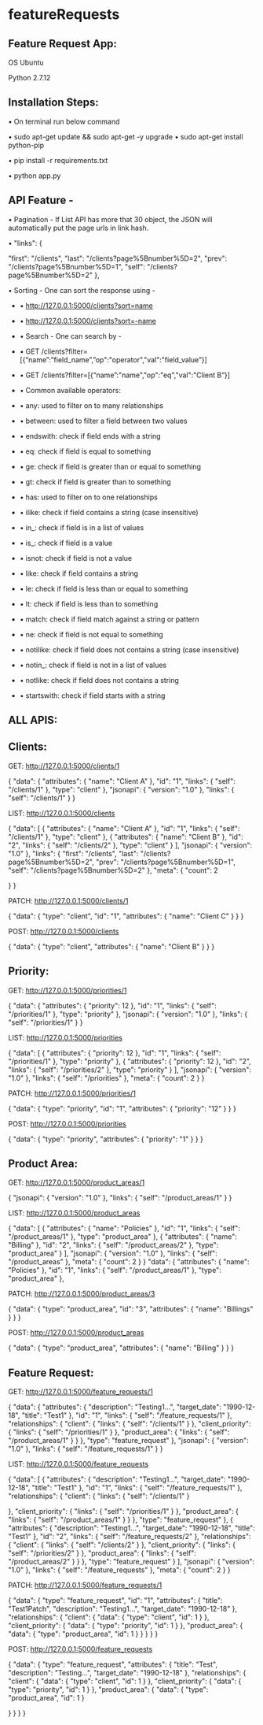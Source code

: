 # featureRequests

## Feature Request App: 

OS Ubuntu

Python 2.7.12


## Installation Steps:

• On terminal run below command

• sudo apt-get update && sudo apt-get -y upgrade • sudo apt-get install python-pip

• pip install -r requirements.txt

• python app.py

## API Feature -

• Pagination - If List API has more that 30 object, the JSON will automatically put the page urls
in link hash.

• "links": {

"first": "/clients",
"last": "/clients?page%5Bnumber%5D=2", "prev": "/clients?page%5Bnumber%5D=1", "self": "/clients?page%5Bnumber%5D=2" },

• Sorting - One can sort the response using -

- • http://127.0.0.1:5000/clients?sort=name 

- • http://127.0.0.1:5000/clients?sort=-name

- • Search - One can search by -

- • GET /clients?filter=[{“name”:”field_name”,”op":"operator","val":"field_value”}] 

- • GET /clients?filter=[{“name”:"name","op":"eq","val":"Client B”}]

- • Common available operators:

- • any: used to filter on to many relationships

- • between: used to filter a field between two values

- • endswith: check if field ends with a string

- • eq: check if field is equal to something

- • ge: check if field is greater than or equal to something

- • gt: check if field is greater than to something

- • has: used to filter on to one relationships

- • ilike: check if field contains a string (case insensitive)

- • in_: check if field is in a list of values

- • is_: check if field is a value

- • isnot: check if field is not a value

- • like: check if field contains a string

- • le: check if field is less than or equal to something

- • lt: check if field is less than to something

- • match: check if field match against a string or pattern

- • ne: check if field is not equal to something

- • notilike: check if field does not contains a string (case insensitive)

- • notin_: check if field is not in a list of values

- • notlike: check if field does not contains a string

- • startswith: check if field starts with a string
    
## ALL APIS:
 
## Clients:

GET: http://127.0.0.1:5000/clients/1

{
"data": {
"attributes": {
"name": "Client A" },
"id": "1", "links": {
"self": "/clients/1" },
"type": "client" },
"jsonapi": {
"version": "1.0" },
"links": {
"self": "/clients/1" }
}

LIST: http://127.0.0.1:5000/clients

{
"data": [
{
"attributes": {
"name": "Client A" },
"id": "1", "links": {
"self": "/clients/1" },
"type": "client" },
{
"attributes": {
"name": "Client B" },
"id": "2", "links": {
"self": "/clients/2" },
"type": "client" }
], "jsonapi": {
"version": "1.0" },
"links": {
"first": "/clients",
"last": "/clients?page%5Bnumber%5D=2", "prev": "/clients?page%5Bnumber%5D=1", "self": "/clients?page%5Bnumber%5D=2"
}, "meta": {
    "count": 2

 } }
 
PATCH: http://127.0.0.1:5000/clients/1

{
"data": {
"type": "client", "id": "1", "attributes": {
"name": "Client C" }
} }

POST: http://127.0.0.1:5000/clients

{
"data": {
"type": "client", "attributes": {
"name": "Client B" }
} }
 
 ## Priority:
 
GET: http://127.0.0.1:5000/priorities/1

{
"data": {
"attributes": {
"priority": 12 },
"id": "1", "links": {
"self": "/priorities/1" },
"type": "priority" },
"jsonapi": {
"version": "1.0" },
"links": {
"self": "/priorities/1" }
}

LIST: http://127.0.0.1:5000/priorities

{
"data": [
{
"attributes": {
"priority": 12 },
"id": "1", "links": {
"self": "/priorities/1" },
"type": "priority" },
{
"attributes": {
"priority": 12 },
"id": "2", "links": {
"self": "/priorities/2" },
"type": "priority" }
], "jsonapi": {
"version": "1.0" },
"links": {
"self": "/priorities" },
"meta": {
"count": 2 }
}
 
 
 PATCH: http://127.0.0.1:5000/priorities/1
 
{
"data": {
"type": "priority", "id": "1", "attributes": {
"priority": "12" }
} }

POST: http://127.0.0.1:5000/priorities

{
"data": {
"type": "priority", "attributes": {
"priority": "1" }
} }

 ## Product Area:
 
GET: http://127.0.0.1:5000/product_areas/1

{
"jsonapi": {
"version": "1.0" },
"links": {
"self": "/product_areas/1" }
}

LIST: http://127.0.0.1:5000/product_areas

{
"data": [
{
"attributes": {
"name": "Policies" },
"id": "1", "links": {
"self": "/product_areas/1" },
"type": "product_area" },
{
"attributes": {
"name": "Billing" },
"id": "2", "links": {
"self": "/product_areas/2" },
"type": "product_area" }
], "jsonapi": {
"version": "1.0" },
"links": {
"self": "/product_areas" },
"meta": {
"count": 2 }
}
 "data": { "attributes": {
"name": "Policies" },
"id": "1", "links": {
"self": "/product_areas/1" },
"type": "product_area" },

 PATCH: http://127.0.0.1:5000/product_areas/3
 
{
"data": {
"type": "product_area", "id": "3",
"attributes": {
"name": "Billings" }
} }

POST: http://127.0.0.1:5000/product_areas

{
"data": {
"type": "product_area", "attributes": {
"name": "Billing" }
} }

 ## Feature Request:
 
GET: http://127.0.0.1:5000/feature_requests/1

{
"data": {
"attributes": {
"description": "Testing1...", "target_date": "1990-12-18", "title": "Test1"
},
"id": "1", "links": {
"self": "/feature_requests/1" },
"relationships": { "client": {
"links": {
"self": "/clients/1" }
}, "client_priority": {
"links": {
"self": "/priorities/1" }
}, "product_area": {
"links": {
"self": "/product_areas/1" }
} },
"type": "feature_request" },
"jsonapi": {
"version": "1.0" },
"links": {
"self": "/feature_requests/1" }
}

LIST: http://127.0.0.1:5000/feature_requests

{
"data": [
{
"attributes": {
"description": "Testing1...", "target_date": "1990-12-18", "title": "Test1"
},
"id": "1", "links": {
"self": "/feature_requests/1" },
"relationships": { "client": {
"links": {
"self": "/clients/1" }
 
 }, "client_priority": {
"links": {
"self": "/priorities/1" }
}, "product_area": {
"links": {
"self": "/product_areas/1" }
} },
"type": "feature_request" },
{
"attributes": {
"description": "Testing1...", "target_date": "1990-12-18", "title": "Test1"
},
"id": "2", "links": {
"self": "/feature_requests/2" },
"relationships": { "client": {
"links": {
"self": "/clients/2" }
}, "client_priority": {
"links": {
"self": "/priorities/2" }
}, "product_area": {
"links": {
"self": "/product_areas/2" }
} },
"type": "feature_request" }
], "jsonapi": {
"version": "1.0" },
"links": {
"self": "/feature_requests" },
"meta": {
"count": 2 }
}

PATCH: http://127.0.0.1:5000/feature_requests/1

{
"data": {
"type": "feature_request", "id": "1",
"attributes": {
"title": "Test1Patch", "description": "Testing1...", "target_date": "1990-12-18"
}, "relationships": {
"client": { "data": {
"type": "client",
"id": 1 }
}, "client_priority": {
"data": {
"type": "priority",
"id": 1 }
}, "product_area": {
"data": {
"type": "product_area",
"id": 1 }
} }
} }

POST: http://127.0.0.1:5000/feature_requests

{
"data": {
"type": "feature_request", "attributes": {
"title": "Test",
"description": "Testing...", "target_date": "1990-12-18"
}, "relationships": {
"client": { "data": {
"type": "client",
"id": 1 }
}, "client_priority": {
"data": {
"type": "priority",
"id": 1 }
}, "product_area": {
"data": {
"type": "product_area",
"id": 1 }
 
} }
} }

